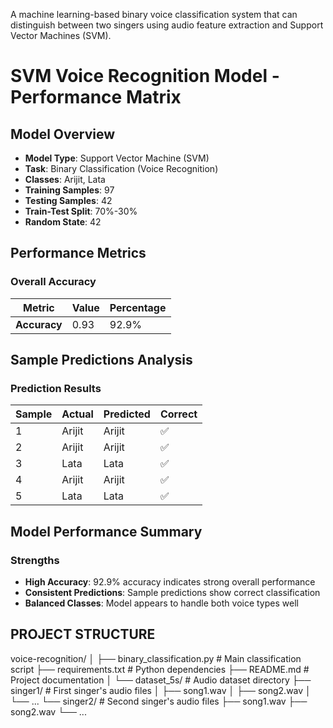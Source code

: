A machine learning-based binary voice classification system that can distinguish between two singers using audio feature extraction and Support Vector Machines (SVM).

# SVM Voice Recognition Model - Performance Matrix

## Model Overview
- **Model Type**: Support Vector Machine (SVM)
- **Task**: Binary Classification (Voice Recognition)
- **Classes**: Arijit, Lata
- **Training Samples**: 97
- **Testing Samples**: 42
- **Train-Test Split**: 70%-30%
- **Random State**: 42

## Performance Metrics

### Overall Accuracy
| Metric | Value | Percentage |
|--------|-------|------------|
| **Accuracy** | 0.93 | 92.9% |


## Sample Predictions Analysis

### Prediction Results
| Sample | Actual | Predicted | Correct |
|--------|--------|-----------|---------|
| 1 | Arijit | Arijit | ✅ |
| 2 | Arijit | Arijit | ✅ |
| 3 | Lata | Lata | ✅ |
| 4 | Arijit | Arijit | ✅ |
| 5 | Lata | Lata | ✅ |

## Model Performance Summary

### Strengths
- **High Accuracy**: 92.9% accuracy indicates strong overall performance
- **Consistent Predictions**: Sample predictions show correct classification
- **Balanced Classes**: Model appears to handle both voice types well


## PROJECT STRUCTURE 
voice-recognition/
│
├── binary_classification.py    # Main classification script
├── requirements.txt           # Python dependencies
├── README.md                 # Project documentation
│
└── dataset_5s/              # Audio dataset directory
    ├── singer1/             # First singer's audio files
    │   ├── song1.wav
    │   ├── song2.wav
    │   └── ...
    └── singer2/             # Second singer's audio files
        ├── song1.wav
        ├── song2.wav
        └── ...




        

